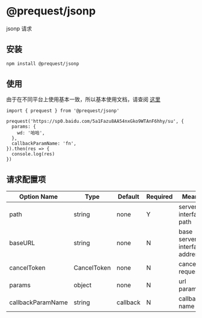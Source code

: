 # @prequest/jsonp

jsonp 请求

## 安装

```bash
npm install @prequest/jsonp
```

## 使用

由于在不同平台上使用基本一致，所以基本使用文档，请查阅 [这里](https://pre-quest.vercel.app/#/usage)

```tsx
import { prequest } from '@prequest/jsonp'

prequest('https://sp0.baidu.com/5a1Fazu8AA54nxGko9WTAnF6hhy/su', {
  params: {
    wd: '哈哈',
  },
  callbackParamName: 'fn',
}).then(res => {
  console.log(res)
})
```

## 请求配置项

| Option Name       | Type        | Default  | Required | Meaning                       |
| ----------------- | ----------- | -------- | -------- | ----------------------------- |
| path              | string      | none     | Y        | server interface path         |
| baseURL           | string      | none     | N        | base server interface address |
| cancelToken       | CancelToken | none     | N        | cancel a request              |
| params            | object      | none     | N        | url parameters                |
| callbackParamName | string      | callback | N        | callback name                 |
